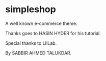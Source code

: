 # simpleshop

A well known e-commerce theme.

Thanks goes to HASIN HYDER for his tutorial.

Special thanks to LIILab.

By SABBIR AHMED TALUKDAR.
